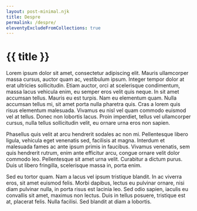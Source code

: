 ```yaml
---
layout: post-minimal.njk
title: Despre
permalink: /despre/
eleventyExcludeFromCollections: true
---
```


# {{ title }}

Lorem ipsum dolor sit amet, consectetur adipiscing elit. Mauris ullamcorper massa cursus, auctor quam ac, vestibulum ipsum. Integer tempor dolor at erat ultricies sollicitudin. Etiam auctor, orci at scelerisque condimentum, massa lacus vehicula enim, eu semper eros velit quis neque. In sit amet accumsan tellus. Mauris eu est turpis. Nam eu elementum quam. Nulla accumsan tellus mi, sit amet porta nulla pharetra quis. Cras a lorem quis risus elementum malesuada. Vivamus eu nisl vel quam commodo euismod vel at tellus. Donec non lobortis lacus. Proin imperdiet, tellus vel ullamcorper cursus, nulla tellus sollicitudin velit, eu ornare urna eros non sapien.

Phasellus quis velit at arcu hendrerit sodales ac non mi. Pellentesque libero ligula, vehicula eget venenatis sed, facilisis at magna. Interdum et malesuada fames ac ante ipsum primis in faucibus. Vivamus venenatis, sem quis hendrerit rutrum, enim ante efficitur arcu, congue ornare velit dolor commodo leo. Pellentesque sit amet urna velit. Curabitur a dictum purus. Duis ut libero fringilla, scelerisque massa in, porta enim.

Sed eu tortor quam. Nam a lacus vel ipsum tristique blandit. In ac viverra eros, sit amet euismod felis. Morbi dapibus, lectus eu pulvinar ornare, nisi diam pulvinar nulla, in porta risus est lacinia leo. Sed odio sapien, iaculis eu convallis sit amet, maximus non lectus. Duis in tellus posuere, tristique est at, placerat felis. Nulla facilisi. Sed blandit at diam a lobortis.
